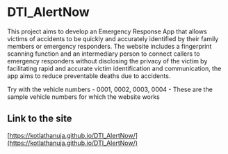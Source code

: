 # DTI_AlertNow

This project aims to develop an Emergency Response App that allows victims of accidents to be quickly and accurately identified by their family members or emergency responders.
The website  includes a fingerprint scanning function and an intermediary person to connect callers to emergency responders without disclosing the privacy of the victim by facilitating rapid and accurate victim identification and communication, the app aims to reduce preventable deaths due to accidents. 

Try with the vehicle numbers - 0001, 0002, 0003, 0004 - These are the sample vehicle numbers for which the website works

## Link to the site 
[https://kotlathanuja.github.io/DTI_AlertNow/](https://kotlathanuja.github.io/DTI_AlertNow/)
